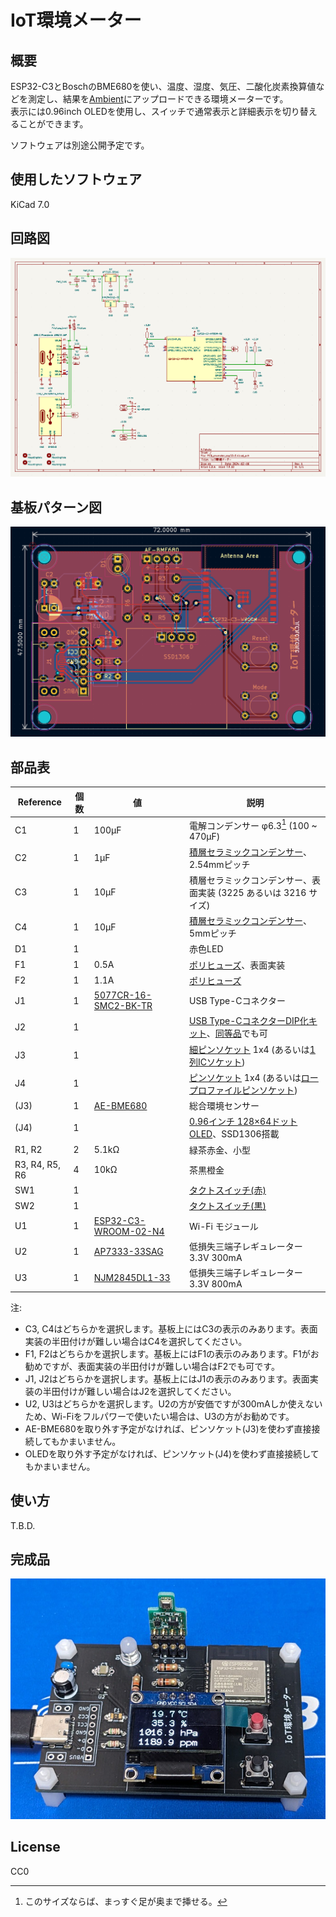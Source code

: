 # IoT環境メーター

## 概要

ESP32-C3とBoschのBME680を使い、温度、湿度、気圧、二酸化炭素換算値などを測定し、結果を[Ambient](https://ambidata.io/)にアップロードできる環境メーターです。  
表示には0.96inch OLEDを使用し、スイッチで通常表示と詳細表示を切り替えることができます。

ソフトウェアは別途公開予定です。


## 使用したソフトウェア

KiCad 7.0


## 回路図

[![schema](https://raw.githubusercontent.com/k-takata/PCB_envmeter_esp32c3/master/images/schema.png)](https://raw.githubusercontent.com/k-takata/PCB_envmeter_esp32c3/master/images/schema.pdf)

## 基板パターン図

![PCB pattern](https://raw.githubusercontent.com/k-takata/PCB_envmeter_esp32c3/master/images/pcb-pattern.png)

## 部品表

| Reference           |個数|値    | 説明 |
|---------------------|----|------|------|
|C1                   |   1|100μF|電解コンデンサー φ6.3[^1] (100 ~ 470μF)|
|C2                   |   1|  1μF|[積層セラミックコンデンサー](https://akizukidenshi.com/catalog/g/g115940/)、2.54mmピッチ|
|C3                   |   1| 10μF|積層セラミックコンデンサー、表面実装 (3225 あるいは 3216 サイズ)|
|C4                   |   1| 10μF|[積層セラミックコンデンサー](https://akizukidenshi.com/catalog/g/g103095/)、5mmピッチ|
|D1                   |   1|      |赤色LED|
|F1                   |   1|  0.5A|[ポリヒューズ](https://akizukidenshi.com/catalog/g/g115300/)、表面実装|
|F2                   |   1|  1.1A|[ポリヒューズ](https://akizukidenshi.com/catalog/g/g100507/)|
|J1                   |   1|[5077CR-16-SMC2-BK-TR](https://akizukidenshi.com/catalog/g/g114356/)|USB Type-Cコネクター|
|J2                   |   1|      |[USB Type-CコネクターDIP化キット](https://akizukidenshi.com/catalog/g/g115426/)、[同等品](https://akizukidenshi.com/catalog/g/g113080/)でも可|
|J3                   |   1|      |[細ピンソケット](https://akizukidenshi.com/catalog/g/g110073/) 1x4 (あるいは[1列ICソケット](https://akizukidenshi.com/catalog/g/g103470/))|
|J4                   |   1|      |[ピンソケット](https://akizukidenshi.com/catalog/g/g105779/) 1x4 (あるいは[ロープロファイルピンソケット](https://akizukidenshi.com/catalog/g/g100661/))|
|(J3)                 |   1|[AE-BME680](https://akizukidenshi.com/catalog/g/g114469/)|総合環境センサー|
|(J4)                 |   1|      |[0.96インチ 128×64ドット OLED](https://akizukidenshi.com/catalog/g/g112031/)、SSD1306搭載|
|R1, R2               |   2|5.1kΩ|緑茶赤金、小型|
|R3, R4, R5, R6       |   4| 10kΩ|茶黒橙金|
|SW1                  |   1|      |[タクトスイッチ(赤)](https://akizukidenshi.com/catalog/g/g103470/)|
|SW2                  |   1|      |[タクトスイッチ(黒)](https://akizukidenshi.com/catalog/g/g103647/)|
|U1                   |   1|[ESP32-C3-WROOM-02-N4](https://akizukidenshi.com/catalog/g/g117493/)|Wi-Fi モジュール|
|U2                   |   1|[AP7333-33SAG](https://akizukidenshi.com/catalog/g/g111360/)|低損失三端子レギュレーター 3.3V 300mA|
|U3                   |   1|[NJM2845DL1-33](https://akizukidenshi.com/catalog/g/g111299/)|低損失三端子レギュレーター 3.3V 800mA|

[^1]: このサイズならば、まっすぐ足が奥まで挿せる。

注:
* C3, C4はどちらかを選択します。基板上にはC3の表示のみあります。表面実装の半田付けが難しい場合はC4を選択してください。
* F1, F2はどちらかを選択します。基板上にはF1の表示のみあります。F1がお勧めですが、表面実装の半田付けが難しい場合はF2でも可です。
* J1, J2はどちらかを選択します。基板上にはJ1の表示のみあります。表面実装の半田付けが難しい場合はJ2を選択してください。
* U2, U3はどちらかを選択します。U2の方が安価ですが300mAしか使えないため、Wi-Fiをフルパワーで使いたい場合は、U3の方がお勧めです。
* AE-BME680を取り外す予定がなければ、ピンソケット(J3)を使わず直接接続してもかまいません。
* OLEDを取り外す予定がなければ、ピンソケット(J4)を使わず直接接続してもかまいません。


## 使い方

T.B.D.


## 完成品

[![完成品](https://raw.githubusercontent.com/k-takata/PCB_envmeter_esp32c3/master/images/envmeter-thumb.jpg)](https://raw.githubusercontent.com/k-takata/PCB_envmeter_esp32c3/master/images/envmeter.jpg)

## License

CC0
